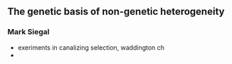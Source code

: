 ## The genetic basis of non-genetic heterogeneity ##
### Mark Siegal ###

- exeriments in canalizing selection, waddington ch
- 
